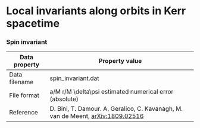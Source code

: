 # Local invariants along orbits in Kerr spacetime


### Spin invariant

| Data property    | Property value                                                                                                      |
|------------------|---------------------------------------------------------------------------------------------------------------------|
| Data filename    | spin_invariant.dat                                                                                                  |
| File format      | a/M    r/M    \delta\psi    estimated numerical error (absolute)                                                    |
| Reference        | D. Bini, T. Damour. A. Geralico, C. Kavanagh, M. van de Meent, [arXiv:1809.02516](https://arxiv.org/abs/1809.02516) |